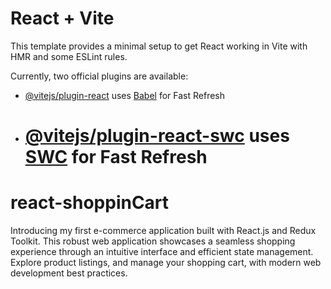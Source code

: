 # React + Vite

This template provides a minimal setup to get React working in Vite with HMR and some ESLint rules.

Currently, two official plugins are available:

- [@vitejs/plugin-react](https://github.com/vitejs/vite-plugin-react/blob/main/packages/plugin-react/README.md) uses [Babel](https://babeljs.io/) for Fast Refresh
- # [@vitejs/plugin-react-swc](https://github.com/vitejs/vite-plugin-react-swc) uses [SWC](https://swc.rs/) for Fast Refresh

# react-shoppinCart

Introducing my first e-commerce application built with React.js and Redux Toolkit. This robust web application showcases a seamless shopping experience through an intuitive interface and efficient state management. Explore product listings, and manage your shopping cart, with modern web development best practices.
